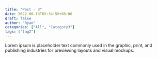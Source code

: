 ```yaml
---
title: "Post - 3"
date: 2022-06-13T09:34:58+08:00
draft: false
author: "Ryan"
categories: ["All", "Category3"]
tags: ["tag2"]
---
```


Lorem ipsum is placeholder text commonly used in the graphic, print, and publishing industries for previewing layouts and visual mockups.
